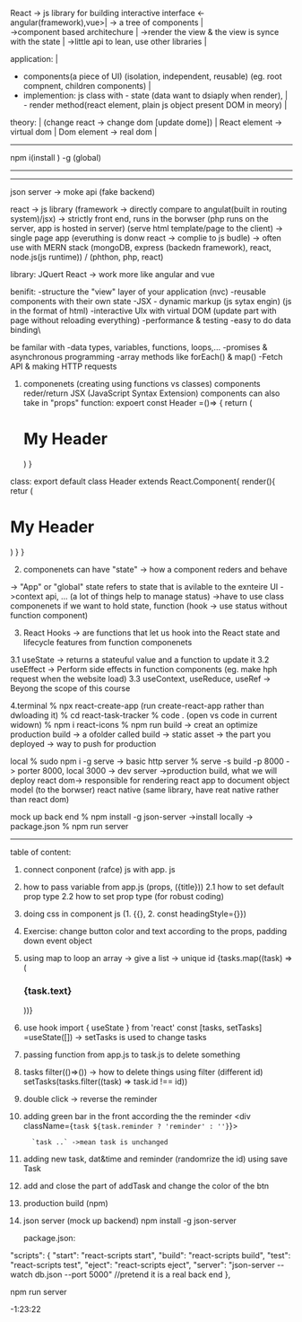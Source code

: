 React -> js library for building interactive interface <-angular(framework),vue>|
-> a tree of components                                                         |                                                                        
->component based architechure                                                  |
->render the view & the view is synce with the state                            |
->little api to lean, use other libraries                                       |

application:                                                                                                |
- components(a piece of UI) (isolation, independent, reusable) (eg. root compnent, children components)     |
- implemention: js class with - state (data want to dsiaply when render),                                   |
                              - render method(react element, plain js object present DOM in meory)          |

theory:                                                                         |
(change react -> change dom [update dome])                                      |
React element -> virtual dom                                                    |
Dom element -> real dom                                                         |

______________________________________________________________________________________________________________
 npm i(install ) -g (global)

______________________________________________________________________________________________________________
______________________________________________________________________________________________________________

json server -> moke api (fake backend)

react -> js library (framework -> directly compare to angulat(built in routing system)/jsx)
-> strictly front end, runs in the borwser
(php runs on the server, app is hosted in server) (serve html template/page to the client)
-> single page app (everuthing is donw react -> complie to js budle)
-> often use with MERN stack (mongoDB, express (backedn framework), react, node.js(js runtime)) / (phthon, php, react)

library: JQuert
React -> work more like angular and vue

benifit:
-structure the "view" layer of your application (nvc)
-reusable components with their own state
-JSX - dynamic markup    (js sytax engin) (js in the format of html)
-interactive UIx with virtual DOM (update part with page without reloading everything)
-performance & testing
-easy to do data binding\

be familar with
-data types, variables, functions, loops,...
-promises & asynchronous programming
-array methods like forEach() & map()
-Fetch API & making HTTP requests

1. componenets (creating using functions vs classes)
components reder/return JSX (JavaScript Syntax Extension)
components can also take in "props"
function:
expoert const Header =()=> {
    return (
        <div>
            <h1>My Header</h1>
        </div>
    )
}

class:
export default class Header extends React.Component{
    render(){
        retur (
            <div>
                <h1>My Header</h1>
            </div>
        )
    }
}

2. componenets can have "state" 
-> how a component reders and behave

-> "App" or "global" state refers to state that is avilable to the exnteire UI
->context api, ... (a lot of things help to manage status)
->have to use class componenets if we want to hold state, function (hook -> use status without function component)

3. React Hooks
 -> are functions that let us hook into the React state and lifecycle features from function componenets

3.1 useState -> returns a stateuful value and a function to update it
3.2 useEffect -> Perform side effects in function components (eg. make hph request when the website load)
3.3 useContext, useReduce, useRef -> Beyong the scope of this course


4.terminal
 % npx react-create-app (run create-react-app rather than dwloading it)
 % cd react-task-tracker
 % code . (open vs code in current widown)
 % npm i react-icons
 % npm run build -> creat an optimize production build -> a ofolder called build -> static asset -> the part you deployed -> way to push for production

 local
 % sudo npm i -g serve  -> basic http server
 % serve -s build -p 8000  -> porter 8000, local 3000 ->  dev server ->production build, what we will deploy
react dom-> responsible for rendering react app to document object model (to the borwser)
react native (same library, have reat native rather than react dom)


mock up back end
 % npm install -g json-server      ->install locally -> package.json
 % npm run server

___________________________________________________________________________________
table of content:
1. connect conponent (rafce) js with app. js
2. how to pass variable from app.js (props, ({title}))
    2.1 how to set default prop type
    2.2 how to set prop type (for robust coding)
3. doing css in component js (1. {{}, 2. const headingStyle={}})
4. Exercise: change button color and text according to the props, padding down event object
5. using map to loop an array -> give a list -> unique id
          {tasks.map((task) => (
      <h3 key={task.id}>{task.text}</h3>
      ))}
5. use hook
        import { useState } from 'react'
        const [tasks, setTasks] =useState([])    -> setTasks is used to change tasks
6. passing function from app.js to task.js to delete something
7. tasks filter(()=>()) -> how to delete things using filter (different id)
             setTasks(tasks.filter((task) => task.id !== id))
8. double click -> reverse the reminder
9. adding green  bar in the front according the the reminder
         <div className={`task ${task.reminder ?
         'reminder' : ''}`}>

         `task ..` ->mean task is unchanged
10. adding new task, dat&time and reminder (randomrize the id) using save Task
11. add and close the part of addTask and change the color of the btn
12. production build (npm)
13. json server (mock up  backend)
    npm install -g json-server
    
    package.json:

  "scripts": {
    "start": "react-scripts start",
    "build": "react-scripts build",
    "test": "react-scripts test",
    "eject": "react-scripts eject",
    "server": "json-server --watch db.json --port 5000" //pretend it is a real back end
  },

  npm run server

-1:23:22
